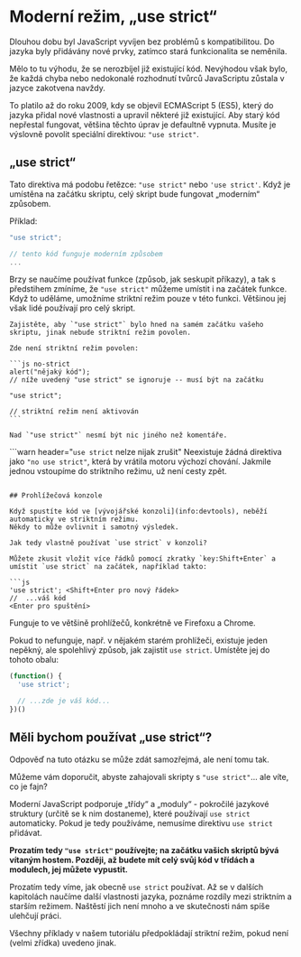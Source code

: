 # Moderní režim, „use strict“

Dlouhou dobu byl JavaScript vyvíjen bez problémů s kompatibilitou. Do jazyka byly přidávány nové prvky, zatímco stará funkcionalita se neměnila.

Mělo to tu výhodu, že se nerozbíjel již existující kód. Nevýhodou však bylo, že každá chyba nebo nedokonalé rozhodnutí tvůrců JavaScriptu zůstala v jazyce zakotvena navždy.

To platilo až do roku 2009, kdy se objevil ECMAScript 5 (ES5), který do jazyka přidal nové vlastnosti a upravil některé již existující. Aby starý kód nepřestal fungovat, většina těchto úprav je defaultně vypnuta. Musíte je výslovně povolit speciální direktivou: `"use strict"`.

## „use strict“

Tato direktiva má podobu řetězce: `"use strict"` nebo `'use strict'`. Když je umístěna na začátku skriptu, celý skript bude fungovat „moderním“ způsobem.

Příklad:

```js
"use strict";

// tento kód funguje moderním způsobem
...
```

Brzy se naučíme používat funkce (způsob, jak seskupit příkazy), a tak s předstihem zmíníme, že `"use strict"` můžeme umístit i na začátek funkce. Když to uděláme, umožníme striktní režim pouze v této funkci. Většinou jej však lidé používají pro celý skript.

````warn header="Zajistěte, aby „use strict“ bylo na začátku"
Zajistěte, aby `"use strict"` bylo hned na samém začátku vašeho skriptu, jinak nebude striktní režim povolen.

Zde není striktní režim povolen:

```js no-strict
alert("nějaký kód");
// níže uvedený "use strict" se ignoruje -- musí být na začátku

"use strict";

// striktní režim není aktivován
```

Nad `"use strict"` nesmí být nic jiného než komentáře.
````

```warn header="`use strict` nelze nijak zrušit"
Neexistuje žádná direktiva jako `"no use strict"`, která by vrátila motoru výchozí chování. Jakmile jednou vstoupíme do striktního režimu, už není cesty zpět.
```

## Prohlížečová konzole

Když spustíte kód ve [vývojářské konzoli](info:devtools), neběží automaticky ve striktním režimu.
Někdy to může ovlivnit i samotný výsledek.

Jak tedy vlastně používat `use strict` v konzoli?

Můžete zkusit vložit více řádků pomocí zkratky `key:Shift+Enter` a umístit `use strict` na začátek, například takto:

```js
'use strict'; <Shift+Enter pro nový řádek>
//  ...váš kód
<Enter pro spuštění>
```

Funguje to ve většině prohlížečů, konkrétně ve Firefoxu a Chrome.

Pokud to nefunguje, např. v nějakém starém prohlížeči, existuje jeden nepěkný, ale spolehlivý způsob, jak zajistit `use strict`. Umístěte jej do tohoto obalu:

```js
(function() {
  'use strict';

  // ...zde je váš kód...
})()
```

## Měli bychom používat „use strict“?

Odpověď na tuto otázku se může zdát samozřejmá, ale není tomu tak.

Můžeme vám doporučit, abyste zahajovali skripty s `"use strict"`... ale víte, co je fajn?

Moderní JavaScript podporuje „třídy“ a „moduly“ - pokročilé jazykové struktury (určitě se k nim dostaneme), které používají `use strict` automaticky. Pokud je tedy používáme, nemusíme direktivu `use strict` přidávat.

**Prozatím tedy `"use strict"` používejte; na začátku vašich skriptů bývá vítaným hostem. Později, až budete mít celý svůj kód v třídách a modulech, jej můžete vypustit.**

Prozatím tedy víme, jak obecně `use strict` používat.
Až se v dalších kapitolách naučíme další vlastnosti jazyka, poznáme rozdíly mezi striktním a starším režimem. Naštěstí jich není mnoho a ve skutečnosti nám spíše ulehčují práci.

Všechny příklady v našem tutoriálu předpokládají striktní režim, pokud není (velmi zřídka) uvedeno jinak.
